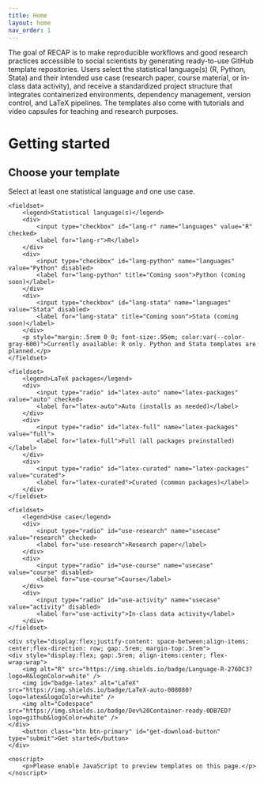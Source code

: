 ```yaml
---
title: Home
layout: home
nav_order: 1
---
```


The goal of RECAP is to make reproducible workflows and good research practices accessible to social scientists by generating ready-to-use GitHub template repositories. Users select the statistical language(s) (R, Python, Stata) and their intended use case (research paper, course material, or in-class data activity), and receive a standardized project structure that integrates containerized environments, dependency management, version control, and LaTeX pipelines. The templates also come with tutorials and video capsules for teaching and research purposes.

# Getting started

<!-- Template selector form: choose languages and use case -->
<form id="template-selector" action="#" method="get" class="template-form" aria-labelledby="template-form-heading" data-baseurl="{{ site.url }}{{ site.baseurl }}">
	<h2 id="template-form-heading">Choose your template</h2>
	<p id="form-instructions">Select at least one statistical language and one use case.</p>

	<fieldset>
		<legend>Statistical language(s)</legend>
		<div>
			<input type="checkbox" id="lang-r" name="languages" value="R" checked>
			<label for="lang-r">R</label>
		</div>
		<div>
			<input type="checkbox" id="lang-python" name="languages" value="Python" disabled>
			<label for="lang-python" title="Coming soon">Python (coming soon)</label>
		</div>
		<div>
			<input type="checkbox" id="lang-stata" name="languages" value="Stata" disabled>
			<label for="lang-stata" title="Coming soon">Stata (coming soon)</label>
		</div>
		<p style="margin:.5rem 0 0; font-size:.95em; color:var(--color-gray-600)">Currently available: R only. Python and Stata templates are planned.</p>
	</fieldset>

	<fieldset>
		<legend>LaTeX packages</legend>
		<div>
			<input type="radio" id="latex-auto" name="latex-packages" value="auto" checked>
			<label for="latex-auto">Auto (installs as needed)</label>
		</div>
		<div>
			<input type="radio" id="latex-full" name="latex-packages" value="full">
			<label for="latex-full">Full (all packages preinstalled)</label>
		</div>
		<div>
			<input type="radio" id="latex-curated" name="latex-packages" value="curated">
			<label for="latex-curated">Curated (common packages)</label>
		</div>
	</fieldset>

	<fieldset>
		<legend>Use case</legend>
		<div>
			<input type="radio" id="use-research" name="usecase" value="research" checked>
			<label for="use-research">Research paper</label>
		</div>
		<div>
			<input type="radio" id="use-course" name="usecase" value="course" disabled>
			<label for="use-course">Course</label>
		</div>
		<div>
			<input type="radio" id="use-activity" name="usecase" value="activity" disabled>
			<label for="use-activity">In-class data activity</label>
		</div>
	</fieldset>

	<div style="display:flex;justify-content: space-between;align-items: center;flex-direction: row; gap:.5rem; margin-top:.5rem">
	<div style="display:flex; gap:.5rem; align-items:center; flex-wrap:wrap">
		<img alt="R" src="https://img.shields.io/badge/Language-R-276DC3?logo=R&logoColor=white" />
		<img id="badge-latex" alt="LaTeX" src="https://img.shields.io/badge/LaTeX-auto-008080?logo=latex&logoColor=white" />
		<img alt="Codespace" src="https://img.shields.io/badge/Dev%20Container-ready-0DB7ED?logo=github&logoColor=white" />
	</div>
		<button class="btn btn-primary" id="get-download-button" type="submit">Get started</button>
	</div>

	<noscript>
		<p>Please enable JavaScript to preview templates on this page.</p>
	</noscript>
</form>

<div id="template-result" tabindex="-1" aria-live="polite" style="margin-top:1rem; display:none;">
	<div id="template-recap">
		<p style="margin: 0 0 .5rem">Your selection is ready:</p>
		<ul style="margin: 0 0 1rem">
			<li><strong>Languages:</strong> <span id="recap-languages"></span></li>
			<li><strong>Use case:</strong> <span id="recap-usecase"></span></li>
			<li><strong>LaTeX:</strong> <span id="recap-latex"></span></li>
		</ul>
		<div style="display:flex; gap:.5rem; align-items:center; flex-wrap:wrap; margin-bottom:1rem">
			<img alt="R" src="https://img.shields.io/badge/Language-R-276DC3?logo=R&logoColor=white" />
			<img id="badge-latex" alt="LaTeX" src="https://img.shields.io/badge/LaTeX-auto-008080?logo=latex&logoColor=white" />
			<img alt="Codespace" src="https://img.shields.io/badge/Dev%20Container-ready-0DB7ED?logo=github&logoColor=white" />
		</div>
		<div style="display: flex; justify-content: space-between">
		<button class="btn btn-secondary" id="reset-template">Start over</button>
		<div style="display: flex;">
		<a class="btn btn-secondary" id="download-template" href="#" style="margin-left:0.5em">Download</a>
		<button id="use-on-github-btn" class="btn btn-primary" style="margin-left: 0.5em;">Use on GitHub</button>
		</div>
		</div>
		
	</div>
</div>
<script src="{{ '/assets/js/template-form.js' | relative_url }}"></script>
